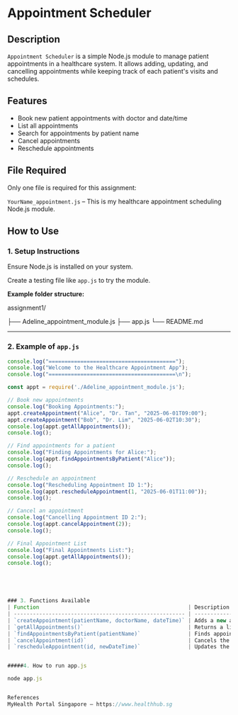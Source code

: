 # Appointment Scheduler

## Description
`Appointment Scheduler` is a simple Node.js module to manage patient appointments in a healthcare system. It allows adding, updating, and cancelling appointments while keeping track of each patient's visits and schedules.

## Features
- Book new patient appointments with doctor and date/time
- List all appointments
- Search for appointments by patient name
- Cancel appointments
- Reschedule appointments

## File Required
Only one file is required for this assignment:

`YourName_appointment.js` – This is my healthcare appointment scheduling Node.js module.

## How to Use

### 1. Setup Instructions
Ensure Node.js is installed on your system.

Create a testing file like `app.js` to try the module.

**Example folder structure:**

assignment1/

├── Adeline_appointment_module.js
├── app.js
└── README.md


---

### 2. Example of `app.js`

```js
console.log("========================================");
console.log("Welcome to the Healthcare Appointment App");
console.log("========================================\n");

const appt = require('./Adeline_appointment_module.js');

// Book new appointments
console.log("Booking Appointments:");
appt.createAppointment("Alice", "Dr. Tan", "2025-06-01T09:00");
appt.createAppointment("Bob", "Dr. Lim", "2025-06-02T10:30");
console.log(appt.getAllAppointments());
console.log();

// Find appointments for a patient
console.log("Finding Appointments for Alice:");
console.log(appt.findAppointmentsByPatient("Alice"));
console.log();

// Reschedule an appointment
console.log("Rescheduling Appointment ID 1:");
console.log(appt.rescheduleAppointment(1, "2025-06-01T11:00"));
console.log();

// Cancel an appointment
console.log("Cancelling Appointment ID 2:");
console.log(appt.cancelAppointment(2));
console.log();

// Final Appointment List
console.log("Final Appointments List:");
console.log(appt.getAllAppointments());
console.log();





### 3. Functions Available
| Function                                               | Description                                             | Parameters                                                                       |
| ------------------------------------------------------ | ------------------------------------------------------- | -------------------------------------------------------------------------------- |
| `createAppointment(patientName, doctorName, dateTime)` | Adds a new appointment to the system                    | `patientName` (string), `doctorName` (string), `dateTime` (string in ISO format) |
| `getAllAppointments()`                                 | Returns a list of all appointments                      | None                                                                             |
| `findAppointmentsByPatient(patientName)`               | Finds appointments by patient's name (case insensitive) | `patientName` (string)                                                           |
| `cancelAppointment(id)`                                | Cancels the appointment with the given ID               | `id` (number)                                                                    |
| `rescheduleAppointment(id, newDateTime)`               | Updates the appointment date/time                       | `id` (number), `newDateTime` (string in ISO format)                              |


#####4. How to run app.js

node app.js


References
MyHealth Portal Singapore – https://www.healthhub.sg
